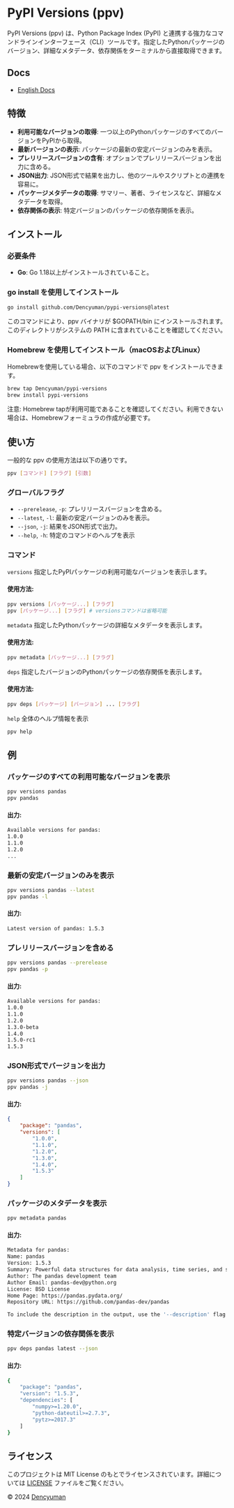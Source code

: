 # PyPI Versions (ppv)

PyPI Versions (ppv) は、Python Package Index (PyPI) と連携する強力なコマンドラインインターフェース（CLI）ツールです。指定したPythonパッケージのバージョン、詳細なメタデータ、依存関係をターミナルから直接取得できます。

## Docs
- [English Docs](../../README.md)

## 特徴
- **利用可能なバージョンの取得**: 一つ以上のPythonパッケージのすべてのバージョンをPyPIから取得。
- **最新バージョンの表示**: パッケージの最新の安定バージョンのみを表示。
- **プレリリースバージョンの含有**: オプションでプレリリースバージョンを出力に含める。
- **JSON出力**: JSON形式で結果を出力し、他のツールやスクリプトとの連携を容易に。
- **パッケージメタデータの取得**: サマリー、著者、ライセンスなど、詳細なメタデータを取得。
- **依存関係の表示**: 特定バージョンのパッケージの依存関係を表示。

## インストール
### 必要条件
- **Go**: Go 1.18以上がインストールされていること。 

### go install を使用してインストール
```bash
go install github.com/Dencyuman/pypi-versions@latest
```

このコマンドにより、ppv バイナリが $GOPATH/bin にインストールされます。このディレクトリがシステムの PATH に含まれていることを確認してください。

### Homebrew を使用してインストール（macOSおよびLinux）
Homebrewを使用している場合、以下のコマンドで ppv をインストールできます。

```bash
brew tap Dencyuman/pypi-versions
brew install pypi-versions
```
注意: Homebrew tapが利用可能であることを確認してください。利用できない場合は、Homebrewフォーミュラの作成が必要です。

## 使い方
一般的な ppv の使用方法は以下の通りです。

```bash
ppv [コマンド] [フラグ] [引数]
```

### グローバルフラグ
- `--prerelease`, `-p`: プレリリースバージョンを含める。
- `--latest`, `-l`: 最新の安定バージョンのみを表示。
- `--json`, `-j`: 結果をJSON形式で出力。
- `--help`, `-h`: 特定のコマンドのヘルプを表示

### コマンド
`versions`
指定したPyPIパッケージの利用可能なバージョンを表示します。

#### 使用方法:

```bash
ppv versions [パッケージ...] [フラグ]
ppv [パッケージ...] [フラグ] # versionsコマンドは省略可能
```

`metadata`
指定したPythonパッケージの詳細なメタデータを表示します。

#### 使用方法:

```bash
ppv metadata [パッケージ...] [フラグ]
```

`deps`
指定したバージョンのPythonパッケージの依存関係を表示します。

#### 使用方法:

```bash
ppv deps [パッケージ] [バージョン] ... [フラグ]
```

`help`
全体のヘルプ情報を表示

```bash
ppv help
```

## 例
### パッケージのすべての利用可能なバージョンを表示
```bash
ppv versions pandas
ppv pandas
```
#### 出力:

```bash
Available versions for pandas:
1.0.0
1.1.0
1.2.0
...
```

### 最新の安定バージョンのみを表示
```bash
ppv versions pandas --latest
ppv pandas -l
```
#### 出力:


```bash
Latest version of pandas: 1.5.3
```

### プレリリースバージョンを含める
```bash
ppv versions pandas --prerelease
ppv pandas -p
```

#### 出力:

```bash
Available versions for pandas:
1.0.0
1.1.0
1.2.0
1.3.0-beta
1.4.0
1.5.0-rc1
1.5.3
```

### JSON形式でバージョンを出力
```bash
ppv versions pandas --json
ppv pandas -j
```
#### 出力:

```json
{
    "package": "pandas",
    "versions": [
        "1.0.0",
        "1.1.0",
        "1.2.0",
        "1.3.0",
        "1.4.0",
        "1.5.3"
    ]
}
```

###  パッケージのメタデータを表示
```bash
ppv metadata pandas
```
#### 出力:

```bash
Metadata for pandas:
Name: pandas
Version: 1.5.3
Summary: Powerful data structures for data analysis, time series, and statistics
Author: The pandas development team
Author Email: pandas-dev@python.org
License: BSD License
Home Page: https://pandas.pydata.org/
Repository URL: https://github.com/pandas-dev/pandas

To include the description in the output, use the '--description' flag.
```

### 特定バージョンの依存関係を表示
```bash
ppv deps pandas latest --json
```
#### 出力:

```bash
{
    "package": "pandas",
    "version": "1.5.3",
    "dependencies": [
        "numpy>=1.20.0",
        "python-dateutil>=2.7.3",
        "pytz>=2017.3"
    ]
}
```

## ライセンス
このプロジェクトは MIT License のもとでライセンスされています。詳細については [LICENSE](../../LICENSE) ファイルをご覧ください。

© 2024 [Dencyuman](https://github.com/Dencyuman)